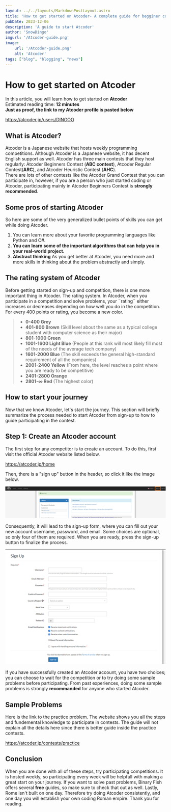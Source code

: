 ```yaml
---
layout: ../../layouts/MarkdownPostLayout.astro
title: 'How to get started on Atcoder- A complete guide for begginer coders in 2024'
pubDate: 2023-12-06
description: 'A guide to start Atcoder'
author: 'SnowDingo'
imgurl: '/Atcoder-guide.png'
image:
    url: '/Atcoder-guide.png'
    alt: 'Atcoder'
tags: ["blog", "blogging", "news"]
---
```


# How to get started on Atcoder  
In this article, you will learn how to get started on **Atcoder**  
Estimated reading time: **12 minutes**  
**Just as proof, the link to my Atcoder profile is pasted below**

https://atcoder.jp/users/DINGOO
 
## What is Atcoder?  
Atcoder is a Japanese website that hosts weekly programming competitions. Although Atcoder is a Japanese website, it has decent English support as well. Atcoder has three main contests that they host regularly: Atcoder Beginners Contest (**ABC contest**), Atcoder Regular Contest(**ARC**), and Atcoder Heuristic Contest (**AHC**).  
There are lots of other contests like the Atcoder Grand Contest that you can participate in, however, if you are a person who just started coding or Atcoder, participating mainly in Atcoder Beginners Contest is **strongly recommended**.

## Some pros of starting Atcoder
So here are some of the very generalized bullet points of skills you can get while doing Atcoder.

 1. You can learn more about your favorite programming languages like Python and C#. 
 2. **You can learn some of the important algorithms that can help you in your real-world project.**
3. **Abstract thinking** As you get better at Atcoder, you need more and more skills in thinking about the problem abstractly and simply.

## The rating system of Atcoder
Before getting started on sign-up and competition, there is one more important thing in Atcoder. The rating system.
In Atcoder, when you participate in a competition and solve problems, your ¨rating¨ either increases or decreases depending on how well you do in the competition.
For every 400 points or rating, you become a new color.
> * **0-400 Grey**
> * **401-800 Brown** (Skill level about the same as a typical college student with computer science as their major)
> * **801-1000 Green** 
> * **1001-1600 Light Blue**  (People at this rank will most likely fill most of the needs of the average tech company)
> * **1601-2000 Blue** (The skill exceeds the general high-standard requirement of all the companies)
> * **2001-2400 Yellow** (From here, the level reaches a point where you are ready to be competitive) 
> * **2401-2800 Orange** 
> * **2801-∞ Red** (The highest color)

## How to start your journey
Now that we know Atcoder, let's start the journey. This section will briefly summarize the process needed to start Atcoder from sign-up to how to guide participating in the contest.

## Step 1: Create an Atcoder account
The first step for any competitor is to create an account. To do this, first visit the official Atcoder website listed below.

https://atcoder.jp/home

Then, there is a "sign up" button in the header, so click it like the image below.

![signup button location](/public/signup1.png)

Consequently, it will lead to the sign-up form, where you can fill out your new account username, password, and email. Some choices are optional, so only four of them are required. When you are ready, press the sign-up button to finalize the process.

![signup form](/public/signinAtcoder.png)

If you have successfully created an Atcoder account,  you have two choices; you can choose to wait for the competition or to try doing some sample problems before participating.
From past experiences, doing some sample problems is strongly  **recommanded** for anyone who started Atcoder.

## Sample Problems
Here is the link to the practice problem. The website shows you all the steps and fundemental knowledge to participate in contests.
The guide will not explain all the details here since there is better guide inside the practice contests.

https://atcoder.jp/contests/practice

## Conclusion
When you are done with all of these steps, try participating competitions. It is hosted weekly, so participating every week will be helpfull with making a great start on your journey.
If you want to solve past problems, Binary Fish offers several **free** guides, so make sure to check that out as well.
Lastly, Rome isn't built on one day. Therefore try doing Atcoder consistently, and one day you will establish your own coding Roman empire.
Thank you for reading.